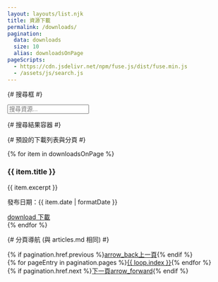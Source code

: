 ```yaml
---
layout: layouts/list.njk
title: 資源下載
permalink: /downloads/
pagination:
  data: downloads
  size: 10
  alias: downloadsOnPage
pageScripts:
  - https://cdn.jsdelivr.net/npm/fuse.js/dist/fuse.min.js
  - /assets/js/search.js
---
```


{# 搜尋框 #}
<div class="mb-8">
  <input type="search" id="search-input" data-page-type="下載" placeholder="搜尋資源..." class="w-full p-3 border border-gray-300 rounded-lg focus:ring-brand-blue-500 focus:border-brand-blue-500">
</div>

{# 搜尋結果容器 #}
<div id="search-results-container"></div>

{# 預設的下載列表與分頁 #}
<div id="default-list-container">
  <div class="space-y-6">
    {% for item in downloadsOnPage %}
      <div class="p-6 bg-white rounded-xl shadow-md flex items-center justify-between space-x-4">
        <div class="flex-1">
          <h3 class="font-bold text-lg text-gray-900">{{ item.title }}</h3>
          <p class="text-gray-500 mt-1">{{ item.excerpt }}</p>
          <p class="text-xs text-gray-400 mt-2">發布日期：{{ item.date | formatDate }}</p>
        </div>
        <div class="flex-shrink-0">
          <a href="{{ item.downloadUrl }}" target="_blank" rel="noopener noreferrer" class="inline-flex items-center px-4 py-2 border border-transparent text-sm font-medium rounded-md shadow-sm text-white bg-brand-blue-700 hover:bg-brand-blue-800">
            <span class="material-icons mr-2">download</span>
            下載
          </a>
        </div>
      </div>
    {% endfor %}
  </div>

  {# 分頁導航 (與 articles.md 相同) #}
  <nav class="mt-12 flex items-center justify-between border-t border-gray-200 px-4 sm:px-0">
    <div class="flex w-0 flex-1">{% if pagination.href.previous %}<a href="{{ pagination.href.previous }}" class="inline-flex items-center border-t-2 border-transparent pr-1 pt-4 text-sm font-medium text-gray-500 hover:border-gray-300 hover:text-gray-700"><span class="material-icons mr-3">arrow_back</span>上一頁</a>{% endif %}</div>
    <div class="hidden md:flex">{% for pageEntry in pagination.pages %}<a href="{{ pagination.hrefs[loop.index0] }}" class="{% if page.url == pagination.hrefs[loop.index0] %}border-brand-blue-500 text-brand-blue-600{% else %}border-transparent text-gray-500 hover:text-gray-700 hover:border-gray-300{% endif %} inline-flex items-center border-t-2 px-4 pt-4 text-sm font-medium">{{ loop.index }}</a>{% endfor %}</div>
    <div class="flex w-0 flex-1 justify-end">{% if pagination.href.next %}<a href="{{ pagination.href.next }}" class="inline-flex items-center border-t-2 border-transparent pl-1 pt-4 text-sm font-medium text-gray-500 hover:border-gray-300 hover:text-gray-700">下一頁<span class="material-icons ml-3">arrow_forward</span></a>{% endif %}</div>
  </nav>
</div>